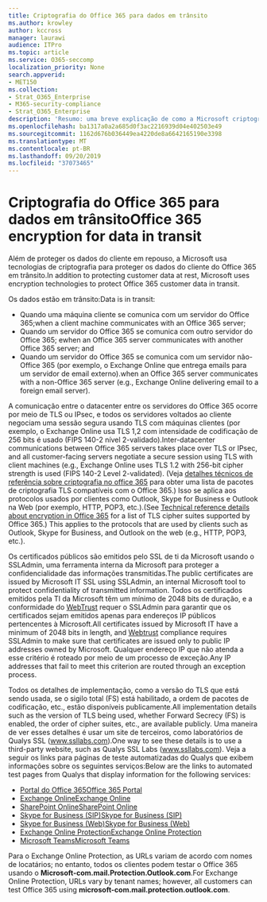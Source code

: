 ```yaml
---
title: Criptografia do Office 365 para dados em trânsito
ms.author: krowley
author: kccross
manager: laurawi
audience: ITPro
ms.topic: article
ms.service: O365-seccomp
localization_priority: None
search.appverid:
- MET150
ms.collection:
- Strat_O365_Enterprise
- M365-security-compliance
- Strat_O365_Enterprise
description: 'Resumo: uma breve explicação de como a Microsoft criptografa dados em trânsito.'
ms.openlocfilehash: ba1317a0a2a685d0f3ac2216939d04e402503e49
ms.sourcegitcommit: 1162d676b036449ea4220de8a6642165190e3398
ms.translationtype: MT
ms.contentlocale: pt-BR
ms.lasthandoff: 09/20/2019
ms.locfileid: "37073465"
---
```

# <a name="office-365-encryption-for-data-in-transit"></a><span data-ttu-id="9a76e-103">Criptografia do Office 365 para dados em trânsito</span><span class="sxs-lookup"><span data-stu-id="9a76e-103">Office 365 encryption for data in transit</span></span>

<span data-ttu-id="9a76e-104">Além de proteger os dados do cliente em repouso, a Microsoft usa tecnologias de criptografia para proteger os dados do cliente do Office 365 em trânsito.</span><span class="sxs-lookup"><span data-stu-id="9a76e-104">In addition to protecting customer data at rest, Microsoft uses encryption technologies to protect Office 365 customer data in transit.</span></span> 

<span data-ttu-id="9a76e-105">Os dados estão em trânsito:</span><span class="sxs-lookup"><span data-stu-id="9a76e-105">Data is in transit:</span></span>

- <span data-ttu-id="9a76e-106">Quando uma máquina cliente se comunica com um servidor do Office 365;</span><span class="sxs-lookup"><span data-stu-id="9a76e-106">when a client machine communicates with an Office 365 server;</span></span>
- <span data-ttu-id="9a76e-107">Quando um servidor do Office 365 se comunica com outro servidor do Office 365; e</span><span class="sxs-lookup"><span data-stu-id="9a76e-107">when an Office 365 server communicates with another Office 365 server; and</span></span>
- <span data-ttu-id="9a76e-108">Quando um servidor do Office 365 se comunica com um servidor não-Office 365 (por exemplo, o Exchange Online que entrega emails para um servidor de email externo).</span><span class="sxs-lookup"><span data-stu-id="9a76e-108">when an Office 365 server communicates with a non-Office 365 server (e.g., Exchange Online delivering email to a foreign email server).</span></span>

<span data-ttu-id="9a76e-109">A comunicação entre o datacenter entre os servidores do Office 365 ocorre por meio de TLS ou IPsec, e todos os servidores voltados ao cliente negociam uma sessão segura usando TLS com máquinas clientes (por exemplo, o Exchange Online usa TLS 1,2 com intensidade de codificação de 256 bits é usado (FIPS 140-2 nível 2-validado).</span><span class="sxs-lookup"><span data-stu-id="9a76e-109">Inter-datacenter communications between Office 365 servers takes place over TLS or IPsec, and all customer-facing servers negotiate a secure session using TLS with client machines (e.g., Exchange Online uses TLS 1.2 with 256-bit cipher strength is used (FIPS 140-2 Level 2-validated).</span></span> <span data-ttu-id="9a76e-110">(Veja [detalhes técnicos de referência sobre criptografia no office 365](https://support.office.com/article/Technical-reference-details-about-encryption-in-Office-365-862CBE93-4268-4EF9-BA79-277545ECF221) para obter uma lista de pacotes de criptografia TLS compatíveis com o Office 365.) Isso se aplica aos protocolos usados por clientes como Outlook, Skype for Business e Outlook na Web (por exemplo, HTTP, POP3, etc.).</span><span class="sxs-lookup"><span data-stu-id="9a76e-110">(See [Technical reference details about encryption in Office 365](https://support.office.com/article/Technical-reference-details-about-encryption-in-Office-365-862CBE93-4268-4EF9-BA79-277545ECF221) for a list of TLS cipher suites supported by Office 365.) This applies to the protocols that are used by clients such as Outlook, Skype for Business, and Outlook on the web (e.g., HTTP, POP3, etc.).</span></span>

<span data-ttu-id="9a76e-111">Os certificados públicos são emitidos pelo SSL de ti da Microsoft usando o SSLAdmin, uma ferramenta interna da Microsoft para proteger a confidencialidade das informações transmitidas.</span><span class="sxs-lookup"><span data-stu-id="9a76e-111">The public certificates are issued by Microsoft IT SSL using SSLAdmin, an internal Microsoft tool to protect confidentiality of transmitted information.</span></span> <span data-ttu-id="9a76e-112">Todos os certificados emitidos pela TI da Microsoft têm um mínimo de 2048 bits de duração, e a conformidade do [WebTrust](http://www.webtrust.org/homepage-documents/item70372.pdf) requer o SSLAdmin para garantir que os certificados sejam emitidos apenas para endereços IP públicos pertencentes à Microsoft.</span><span class="sxs-lookup"><span data-stu-id="9a76e-112">All certificates issued by Microsoft IT have a minimum of 2048 bits in length, and [Webtrust](http://www.webtrust.org/homepage-documents/item70372.pdf) compliance requires SSLAdmin to make sure that certificates are issued only to public IP addresses owned by Microsoft.</span></span> <span data-ttu-id="9a76e-113">Qualquer endereço IP que não atenda a esse critério é roteado por meio de um processo de exceção.</span><span class="sxs-lookup"><span data-stu-id="9a76e-113">Any IP addresses that fail to meet this criterion are routed through an exception process.</span></span>

<span data-ttu-id="9a76e-114">Todos os detalhes de implementação, como a versão do TLS que está sendo usada, se o sigilo total (FS) está habilitado, a ordem de pacotes de codificação, etc., estão disponíveis publicamente.</span><span class="sxs-lookup"><span data-stu-id="9a76e-114">All implementation details such as the version of TLS being used, whether Forward Secrecy (FS) is enabled, the order of cipher suites, etc., are available publicly.</span></span> <span data-ttu-id="9a76e-115">Uma maneira de ver esses detalhes é usar um site de terceiros, como laboratórios de Qualys SSL (www.ssllabs.com).</span><span class="sxs-lookup"><span data-stu-id="9a76e-115">One way to see these details is to use a third-party website, such as Qualys SSL Labs (www.ssllabs.com).</span></span> <span data-ttu-id="9a76e-116">Veja a seguir os links para páginas de teste automatizadas do Qualys que exibem informações sobre os seguintes serviços:</span><span class="sxs-lookup"><span data-stu-id="9a76e-116">Below are the links to automated test pages from Qualys that display information for the following services:</span></span>

- [<span data-ttu-id="9a76e-117">Portal do Office 365</span><span class="sxs-lookup"><span data-stu-id="9a76e-117">Office 365 Portal</span></span>](https://www.ssllabs.com/ssltest/analyze.html?d=portal.office.com&hideResults=on)
- [<span data-ttu-id="9a76e-118">Exchange Online</span><span class="sxs-lookup"><span data-stu-id="9a76e-118">Exchange Online</span></span>](https://www.ssllabs.com/ssltest/analyze.html?d=outlook.office365.com&hideResults=on)
- [<span data-ttu-id="9a76e-119">SharePoint Online</span><span class="sxs-lookup"><span data-stu-id="9a76e-119">SharePoint Online</span></span>](https://www.ssllabs.com/ssltest/analyze.html?d=microsoft-my.sharepoint.com&hideResults=on)
- [<span data-ttu-id="9a76e-120">Skype for Business (SIP)</span><span class="sxs-lookup"><span data-stu-id="9a76e-120">Skype for Business (SIP)</span></span>](https://www.ssllabs.com/ssltest/analyze.html?d=sipdir.online.lync.com)
- [<span data-ttu-id="9a76e-121">Skype for Business (Web)</span><span class="sxs-lookup"><span data-stu-id="9a76e-121">Skype for Business (Web)</span></span>](https://www.ssllabs.com/ssltest/analyze.html?d=webdir.online.lync.com&hideResults=on)
- [<span data-ttu-id="9a76e-122">Exchange Online Protection</span><span class="sxs-lookup"><span data-stu-id="9a76e-122">Exchange Online Protection</span></span>](https://ssl-tools.net/mailservers/microsoft-com.mail.protection.outlook.com)
- [<span data-ttu-id="9a76e-123">Microsoft Teams</span><span class="sxs-lookup"><span data-stu-id="9a76e-123">Microsoft Teams</span></span>](https://www.ssllabs.com/ssltest/analyze.html?d=teams.microsoft.com&latest)

<span data-ttu-id="9a76e-124">Para o Exchange Online Protection, as URLs variam de acordo com nomes de locatários; no entanto, todos os clientes podem testar o Office 365 usando o **Microsoft-com.mail.Protection.Outlook.com**.</span><span class="sxs-lookup"><span data-stu-id="9a76e-124">For Exchange Online Protection, URLs vary by tenant names; however, all customers can test Office 365 using **microsoft-com.mail.protection.outlook.com**.</span></span>
